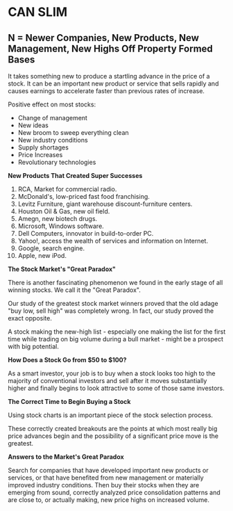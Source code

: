 # CAN SLIM

## N = Newer Companies, New Products, New Management, New Highs Off Property Formed Bases

It takes something new to produce a startling advance in the price of a stock. It can be an important new product or service that sells rapidly and causes earnings to accelerate faster than previous rates of increase.

Positive effect on most stocks:

* Change of management
* New ideas
* New broom to sweep everything clean
* New industry conditions
* Supply shortages
* Price Increases
* Revolutionary technologies

**New Products That Created Super Successes**

1. RCA, Market for commercial radio.
2. McDonald's, low-priced fast food franchising.
3. Levitz Furniture, giant warehouse discount-furniture centers.
4. Houston Oil & Gas, new oil field.
5. Amegn, new biotech drugs.
6. Microsoft, Windows software.
7. Dell Computers, innovator in build-to-order PC.
8. Yahoo!, access the wealth of services and information on Internet.
9. Google, search engine.
10. Apple, new iPod.

**The Stock Market's "Great Paradox"**

There is another fascinating phenomenon we found in the early stage of all winning stocks. We call it the "Great Paradox".

Our study of the greatest stock market winners proved that the old adage "buy low, sell high" was completely wrong. In fact, our study proved the exact opposite.

A stock making the new-high list - especially one making the list for the first time while trading on big volume during a bull market - might be a prospect with big potential.

**How Does a Stock Go from $50 to $100?**

As a smart investor, your job is to buy when a stock looks too high to the majority of conventional investors and sell after it moves substantially higher and finally begins to look attractive to some of those same investors.

**The Correct Time to Begin Buying a Stock**

Using stock charts is an important piece of the stock selection process.

These correctly created breakouts are the points at which most really big price advances begin and the possibility of a significant price move is the greatest.

**Answers to the Market's Great Paradox**

Search for companies that have developed important new products or services, or that have benefited from new management or materially improved industry conditions. Then buy their stocks when they are emerging from sound, correctly analyzed price consolidation patterns and are close to, or actually making, new price highs on increased volume. 
